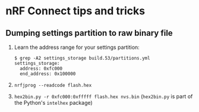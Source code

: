 # nRF Connect tips and tricks

## Dumping settings partition to raw binary file

1. Learn the address range for your settings partition:

   ```console
   $ grep -A2 settings_storage build.53/partitions.yml 
   settings_storage:
     address: 0xfc000
     end_address: 0x100000
   ```

2. `nrfjprog --readcode flash.hex`

3. `hex2bin.py -r 0xfc000:0xfffff flash.hex nvs.bin` (`hex2bin.py` is part of the Python's `intelhex` package)

